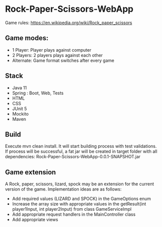 # Rock-Paper-Scissors-WebApp
Game rules: https://en.wikipedia.org/wiki/Rock_paper_scissors

## Game modes:
- 1 Player: Player plays against computer
- 2 Players: 2 players plays against each other
- Alternate: Game format switches after every game

## Stack
- Java 11
- Spring : Boot, Web, Tests
- HTML
- CSS
- JUnit 5
- Mockito
- Maven

## Build
Execute mvn clean install. It will start building process with test validations.
If process will be successful, a fat jar will be created in target folder with all dependencies: Rock-Paper-Scissors-WebApp-0.0.1-SNAPSHOT.jar

## Game extension
A Rock, paper, scissors, lizard, spock may be an extension for the current version of the game. Implementation ideas are as follows:
- Add required values (LIZARD and SPOCK) in the GameOptions enum
- Increase the array size with appropriate values in the getResult(int player1Input, int player2Input) from class GameServiceImpl
- Add appropriate request handlers in the MainController class
- Add appropriate views
